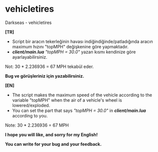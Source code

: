 # vehicletires
Darkseas - vehicletires<br/>

<b>[TR]</b> <br/>
- Script bir aracın tekerleğinin havası indiğindiğinde/patladığında aracın maximum hızını "topMPH" değişkenine göre yapmaktadır.
- <b><i>client/main.lua</b></i> <i>"topMPH = 30.0"</i> yazan kısmı kendinize göre ayarlayabilirsiniz.

Not: 30 * 2.236936 = 67 MPH tekabül eder.

<b>Bug ve görüşleriniz için yazabilirsiniz.</b>

<b>[EN]</b> <br/>
- The script makes the maximum speed of the vehicle according to the variable "topMPH" when the air of a vehicle's wheel is lowered/exploded.
- You can set the part that says <i>"topMPH = 30.0"</i> in <b><i>client/main.lua</b></i> according to you.

Note: 30 * 2.236936 = 67 MPH 

<b>I hope you will like, and sorry for my English!</b>

<b>You can write for your bug and your feedback.</b>
